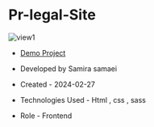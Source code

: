 # Pr-legal-Site

![view1](https://github.com/samirasamaei/Pr-legal-Site/assets/156536932/fd098aff-6234-4c6e-b32e-903ecb6b9517)

- [Demo Project]( https://samirasamaei.github.io/Pr-legal-Site/)

- Developed by Samira samaei

- Created - 2024-02-27

- Technologies Used - Html , css , sass

- Role - Frontend
